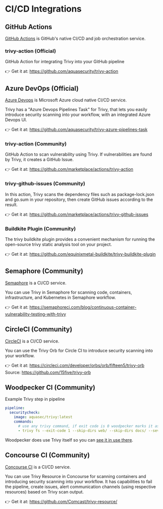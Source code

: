 # CI/CD Integrations

## GitHub Actions
[GitHub Actions](https://github.com/features/actions) is GitHub's native CI/CD and job orchestration service.

### trivy-action (Official)

GitHub Action for integrating Trivy into your GitHub pipeline

👉 Get it at: <https://github.com/aquasecurity/trivy-action>

## Azure DevOps (Official)
[Azure Devops](https://azure.microsoft.com/en-us/products/devops/#overview) is Microsoft Azure cloud native CI/CD service.

Trivy has a "Azure Devops Pipelines Task" for Trivy, that lets you easily introduce security scanning into your workflow, with an integrated Azure Devops UI.

👉 Get it at: <https://github.com/aquasecurity/trivy-azure-pipelines-task>

### trivy-action (Community)

GitHub Action to scan vulnerability using Trivy. If vulnerabilities are found by Trivy, it creates a GitHub Issue.

👉 Get it at: <https://github.com/marketplace/actions/trivy-action>

### trivy-github-issues (Community)

In this action, Trivy scans the dependency files such as package-lock.json and go.sum in your repository, then create GitHub issues according to the result.

👉 Get it at: <https://github.com/marketplace/actions/trivy-github-issues>

### Buildkite Plugin (Community)

The trivy buildkite plugin provides a convenient mechanism for running the open-source trivy static analysis tool on your project. 

👉 Get it at: https://github.com/equinixmetal-buildkite/trivy-buildkite-plugin

## Semaphore (Community)
[Semaphore](https://semaphoreci.com/) is a CI/CD service.

You can use Trivy in Semaphore for scanning code, containers, infrastructure, and Kubernetes in Semaphore workflow.

👉 Get it at: <https://semaphoreci.com/blog/continuous-container-vulnerability-testing-with-trivy>

## CircleCI (Community)
[CircleCI](https://circleci.com/) is a CI/CD service.

You can use the Trivy Orb for Circle CI to introduce security scanning into your workflow.

👉 Get it at: <https://circleci.com/developer/orbs/orb/fifteen5/trivy-orb>
Source: <https://github.com/15five/trivy-orb>

## Woodpecker CI (Community)

Example Trivy step in pipeline

```yml
pipeline:
  securitycheck:
    image: aquasec/trivy:latest
    commands:
      # use any trivy command, if exit code is 0 woodpecker marks it as passed, else it assumes it failed
      - trivy fs --exit-code 1 --skip-dirs web/ --skip-dirs docs/ --severity MEDIUM,HIGH,CRITICAL .
```

Woodpecker does use Trivy itself so you can [see it in use there](https://github.com/woodpecker-ci/woodpecker/pull/1163).

## Concourse CI (Community)
[Concourse CI](https://concourse-ci.org/) is a CI/CD service.

You can use Trivy Resource in Concourse for scanning containers and introducing security scanning into your workflow.
It has capabilities to fail the pipeline, create issues, alert communication channels (using respective resources) based on Trivy scan output.

👉 Get it at: <https://github.com/Comcast/trivy-resource/>
